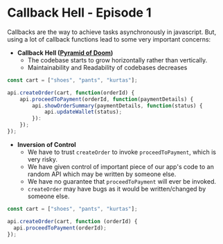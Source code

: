 # Callback Hell - Episode 1

Callbacks are the way to achieve tasks asynchronously in javascript. But, using a lot of callback functions lead to some very important concerns:

- **Callback Hell ([Pyramid of Doom](<https://en.wikipedia.org/wiki/Pyramid_of_doom_(programming)>))**
  - The codebase starts to grow horizontally rather than vertically.
  - Maintainability and Readability of codebases decreases

```javascript
const cart = ["shoes", "pants", "kurtas"];

api.createOrder(cart, function(orderId) {
    api.proceedToPayment(orderId, function(paymentDetails) {
        api.showOrderSummary(paymentDetails, function(status) {
            api.updateWallet(status);
        }):
    });
});
```

- **Inversion of Control**
  - We have to trust `createOrder` to invoke `proceedToPayment`, which is very risky.
  - We have given control of important piece of our app's code to an random API which may be written by someone else.
  - We have no guarantee that `proceedToPayment` will ever be invoked.
  - `createOrder` may have bugs as it would be written/changed by someone else.

```javascript
const cart = ["shoes", "pants", "kurtas"];

api.createOrder(cart, function (orderId) {
  api.proceedToPayment(orderId);
});
```
